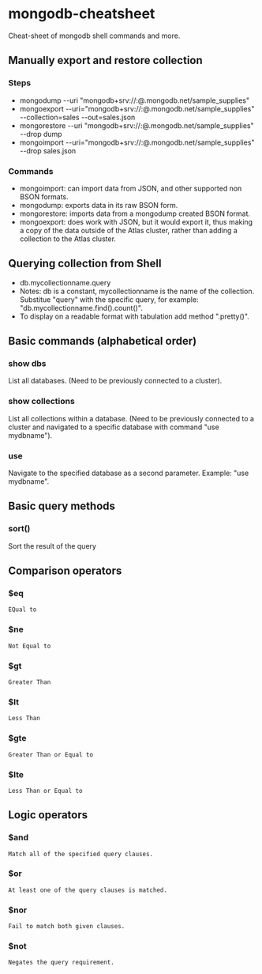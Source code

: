 # mongodb-cheatsheet
Cheat-sheet of mongodb shell commands and more.

## Manually export and restore collection
### Steps
  - mongodump --uri "mongodb+srv://<your username>:<your password>@<your cluster>.mongodb.net/sample_supplies"
  - mongoexport --uri="mongodb+srv://<your username>:<your password>@<your cluster>.mongodb.net/sample_supplies" --collection=sales --out=sales.json
  - mongorestore --uri "mongodb+srv://<your username>:<your password>@<your cluster>.mongodb.net/sample_supplies"  --drop dump
  - mongoimport --uri="mongodb+srv://<your username>:<your password>@<your cluster>.mongodb.net/sample_supplies" --drop sales.json
### Commands
  - mongoimport: can import data from JSON, and other supported non BSON formats.
  - mongodump: exports data in its raw BSON form.
  - mongorestore: imports data from a mongodump created BSON format.
  - mongoexport: does work with JSON, but it would export it, thus making a copy of the data outside of the Atlas cluster, rather than adding a collection to the Atlas cluster.

## Querying collection from Shell
  - db.mycollectionname.query
  - Notes: db is a constant, mycollectionname is the name of the collection. Substitue "query" with the specific query, for example: "db.mycollectionname.find().count()".
  - To display on a readable format with tabulation add method ".pretty()".
  
## Basic commands (alphabetical order)
### show dbs
  List all databases. (Need to be previously connected to a cluster).
### show collections
  List all collections within a database. (Need to be previously connected to a cluster and navigated to a specific database with command "use mydbname").
### use
  Navigate to the specified database as a second parameter. Example: "use mydbname".

## Basic query methods
  ### sort()
  Sort the result of the query

## Comparison operators
  ### $eq
    EQual to
  ### $ne
    Not Equal to
  ### $gt
    Greater Than
  ### $lt
    Less Than
  ### $gte
    Greater Than or Equal to
  ### $lte
    Less Than or Equal to

## Logic operators
  ### $and
    Match all of the specified query clauses.
  ### $or
    At least one of the query clauses is matched.
  ### $nor
    Fail to match both given clauses.
  ### $not
    Negates the query requirement. 
